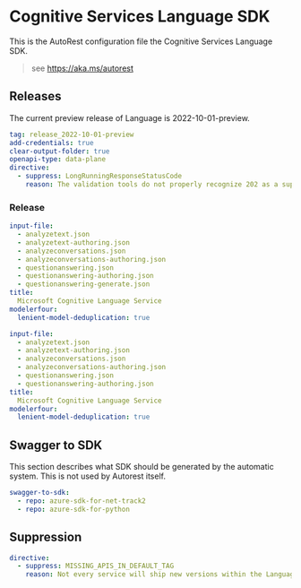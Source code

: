 # Cognitive Services Language SDK

This is the AutoRest configuration file the Cognitive Services Language SDK.

> see https://aka.ms/autorest

## Releases

The current preview release of Language is 2022-10-01-preview.

<!-- The current stable release of Language is 2022-05-01. -->

```yaml
tag: release_2022-10-01-preview
add-credentials: true
clear-output-folder: true
openapi-type: data-plane
directive:
  - suppress: LongRunningResponseStatusCode
    reason: The validation tools do not properly recognize 202 as a supported response code.
```

### Release

``` yaml $(tag) == 'release_2022-10-01-preview'
input-file:
  - analyzetext.json
  - analyzetext-authoring.json
  - analyzeconversations.json
  - analyzeconversations-authoring.json
  - questionanswering.json
  - questionanswering-authoring.json
  - questionanswering-generate.json
title:
  Microsoft Cognitive Language Service
modelerfour:
  lenient-model-deduplication: true
```

``` yaml $(tag) == 'release_2022-07-01-preview'
input-file:
  - analyzetext.json
  - analyzetext-authoring.json
  - analyzeconversations.json
  - analyzeconversations-authoring.json
  - questionanswering.json
  - questionanswering-authoring.json
title:
  Microsoft Cognitive Language Service
modelerfour:
  lenient-model-deduplication: true
```

## Swagger to SDK

This section describes what SDK should be generated by the automatic system.
This is not used by Autorest itself.

``` yaml $(swagger-to-sdk)
swagger-to-sdk:
  - repo: azure-sdk-for-net-track2
  - repo: azure-sdk-for-python
```

## Suppression

``` yaml
directive:
  - suppress: MISSING_APIS_IN_DEFAULT_TAG
    reason: Not every service will ship new versions within the Language pillar.
```

